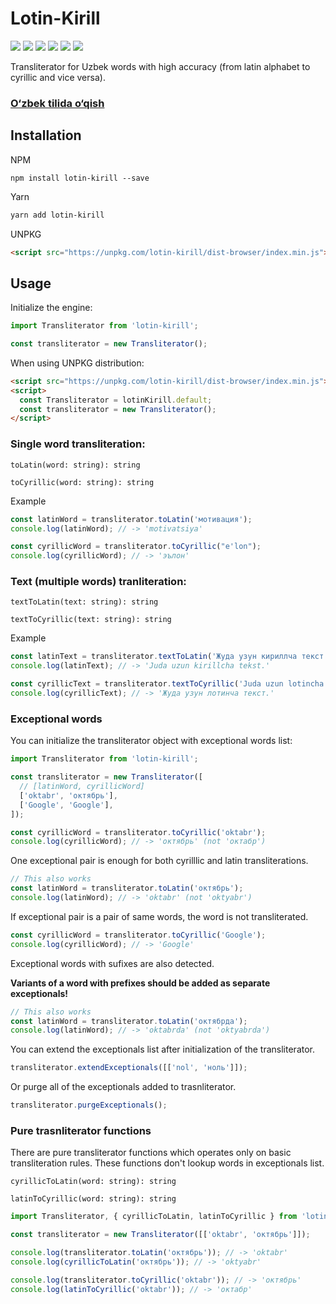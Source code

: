 # Lotin-Kirill

[![](https://github.com/diyorbek/lotin-kirill/workflows/Build/badge.svg?branch=main)](https://github.com/diyorbek/lotin-kirill/actions)
[![](https://codecov.io/gh/diyorbek/lotin-kirill/branch/main/graph/badge.svg)](https://codecov.io/gh/diyorbek/lotin-kirill)
[![](https://img.shields.io/npm/v/lotin-kirill)](https://npmjs.com/lotin-kirill)
[![](https://img.shields.io/npm/types/lotin-kirill)](https://npmjs.com/lotin-kirill)
[![](https://img.shields.io/bundlephobia/minzip/lotin-kirill)](https://bundlephobia.com/result?p=lotin-kirill)
[![](https://img.shields.io/npm/l/lotin-kirill)](https://npmjs.com/lotin-kirill)

Transliterator for Uzbek words with high accuracy (from latin alphabet to cyrillic and vice versa).

### [O‘zbek tilida o‘qish](https://github.com/diyorbek/lotin-kirill/blob/master/README_UZ.md)

## Installation

NPM

```
npm install lotin-kirill --save
```

Yarn

```bash
yarn add lotin-kirill
```

UNPKG

```html
<script src="https://unpkg.com/lotin-kirill/dist-browser/index.min.js"></script>
```

## Usage

Initialize the engine:

```js
import Transliterator from 'lotin-kirill';

const transliterator = new Transliterator();
```

When using UNPKG distribution:

```html
<script src="https://unpkg.com/lotin-kirill/dist-browser/index.min.js"></script>
<script>
  const Transliterator = lotinKirill.default;
  const transliterator = new Transliterator();
</script>
```

### Single word transliteration:

`toLatin(word: string): string`

`toCyrillic(word: string): string`

Example

```js
const latinWord = transliterator.toLatin('мотивация');
console.log(latinWord); // -> 'motivatsiya'

const cyrillicWord = transliterator.toCyrillic("e'lon");
console.log(cyrillicWord); // -> 'эълон'
```

### Text (multiple words) tranliteration:

`textToLatin(text: string): string`

`textToCyrillic(text: string): string`

Example

```js
const latinText = transliterator.textToLatin('Жуда узун кириллча текст.');
console.log(latinText); // -> 'Juda uzun kirillcha tekst.'

const cyrillicText = transliterator.textToCyrillic('Juda uzun lotincha tekst.');
console.log(cyrillicText); // -> 'Жуда узун лотинча текст.'
```

### Exceptional words

You can initialize the transliterator object with exceptional words list:

```js
import Transliterator from 'lotin-kirill';

const transliterator = new Transliterator([
  // [latinWord, cyrillicWord]
  ['oktabr', 'октябрь'],
  ['Google', 'Google'],
]);

const cyrillicWord = transliterator.toCyrillic('oktabr');
console.log(cyrillicWord); // -> 'октябрь' (not 'октабр')
```

One exceptional pair is enough for both cyrilllic and latin transliterations.

```js
// This also works
const latinWord = transliterator.toLatin('октябрь');
console.log(latinWord); // -> 'oktabr' (not 'oktyabr')
```

If exceptional pair is a pair of same words, the word is not transliterated.

```js
const cyrillicWord = transliterator.toCyrillic('Google');
console.log(cyrillicWord); // -> 'Google'
```

Exceptional words with sufixes are also detected.

**Variants of a word with prefixes should be added as separate exceptionals!**

```js
// This also works
const latinWord = transliterator.toLatin('октябрда');
console.log(latinWord); // -> 'oktabrda' (not 'oktyabrda')
```

You can extend the exceptionals list after initialization of the transliterator.

```js
transliterator.extendExceptionals([['nol', 'ноль']]);
```

Or purge all of the exceptionals added to trasnliterator.

```js
transliterator.purgeExceptionals();
```

### Pure trasnliterator functions

There are pure transliterator functions which operates only on basic transliteration rules. These functions don't lookup words in exceptionals list.

`cyrillicToLatin(word: string): string`

`latinToCyrillic(word: string): string`

```js
import Transliterator, { cyrillicToLatin, latinToCyrillic } from 'lotin-kirill';

const transliterator = new Transliterator([['oktabr', 'октябрь']]);

console.log(transliterator.toLatin('октябрь')); // -> 'oktabr'
console.log(cyrillicToLatin('октябрь')); // -> 'oktyabr'

console.log(transliterator.toCyrillic('oktabr')); // -> 'октябрь'
console.log(latinToCyrillic('oktabr')); // -> 'октабр'
```

